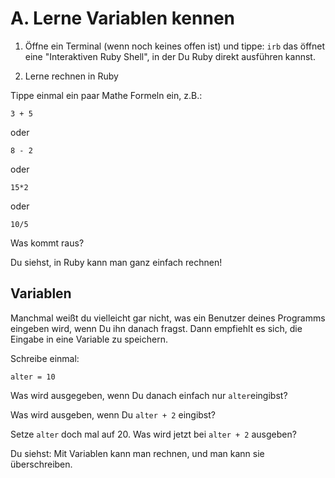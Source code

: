 # A. Lerne Variablen kennen

1. Öffne ein Terminal (wenn noch keines offen ist) und tippe:
   `irb`
   das öffnet eine "Interaktiven Ruby Shell", in der Du Ruby direkt ausführen kannst.

2. Lerne rechnen in Ruby

Tippe einmal ein paar Mathe Formeln ein, z.B.:

`3 + 5`

oder

`8 - 2`

oder

`15*2`

oder

`10/5`

Was kommt raus?

Du siehst, in Ruby kann man ganz einfach rechnen!

## Variablen

Manchmal weißt du vielleicht gar nicht, was ein Benutzer deines Programms eingeben wird, wenn Du ihn danach fragst.
Dann empfiehlt es sich, die Eingabe in eine Variable zu speichern.

Schreibe einmal:

`alter = 10`

Was wird ausgegeben, wenn Du danach einfach nur `alter`eingibst?

Was wird ausgeben, wenn Du `alter + 2` eingibst?

Setze `alter` doch mal auf 20. Was wird jetzt bei `alter + 2` ausgeben?

Du siehst: Mit Variablen kann man rechnen, und man kann sie überschreiben.
